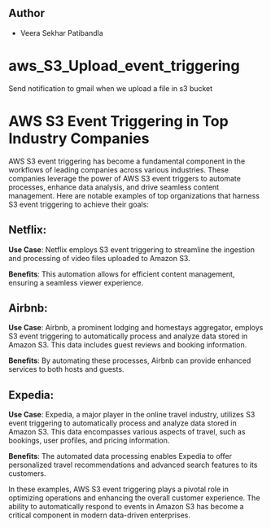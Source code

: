 ## Author

- Veera Sekhar Patibandla

# aws_S3_Upload_event_triggering
Send notification to gmail when we upload a file in s3 bucket
# AWS S3 Event Triggering in Top Industry Companies

AWS S3 event triggering has become a fundamental component in the workflows of leading companies across various industries. These companies leverage the power of AWS S3 event triggers to automate processes, enhance data analysis, and drive seamless content management. Here are notable examples of top organizations that harness S3 event triggering to achieve their goals:

## Netflix:

**Use Case**: Netflix employs S3 event triggering to streamline the ingestion and processing of video files uploaded to Amazon S3.

**Benefits**: This automation allows for efficient content management, ensuring a seamless viewer experience.

## Airbnb:

**Use Case**: Airbnb, a prominent lodging and homestays aggregator, employs S3 event triggering to automatically process and analyze data stored in Amazon S3. This data includes guest reviews and booking information.

**Benefits**: By automating these processes, Airbnb can provide enhanced services to both hosts and guests.

## Expedia:

**Use Case**: Expedia, a major player in the online travel industry, utilizes S3 event triggering to automatically process and analyze data stored in Amazon S3. This data encompasses various aspects of travel, such as bookings, user profiles, and pricing information.

**Benefits**: The automated data processing enables Expedia to offer personalized travel recommendations and advanced search features to its customers.

In these examples, AWS S3 event triggering plays a pivotal role in optimizing operations and enhancing the overall customer experience. The ability to automatically respond to events in Amazon S3 has become a critical component in modern data-driven enterprises.

